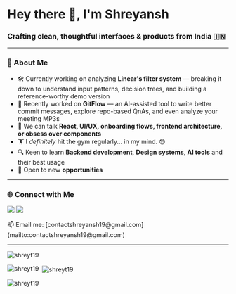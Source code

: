 # Hey there 👋, I'm Shreyansh
### Crafting clean, thoughtful interfaces & products from India 🇮🇳

---

### 🚀 About Me  
- 🛠️ Currently working on analyzing **Linear's filter system** — breaking it down to understand input patterns, decision trees, and building a reference-worthy demo version  
- 🔧 Recently worked on **GitFlow** — an AI-assisted tool to write better commit messages, explore repo-based QnAs, and even analyze your meeting MP3s  
- 💬 We can talk **React, UI/UX, onboarding flows, frontend architecture, or obsess over components**  
- 🏋️ I *definitely* hit the gym regularly... in my mind. 😎  
- 🔍 Keen to learn **Backend development**, **Design systems**, **AI tools** and their best usage  
- 🌱 Open to new **opportunities**  

---

### 🌐 Connect with Me  
<p>
  <a href="https://twitter.com/shreyansht19"><img src="https://img.shields.io/badge/Twitter-%231DA1F2.svg?&style=for-the-badge&logo=twitter&logoColor=white" /></a>
  <a href="https://linkedin.com/in/shreyansh-tripathy-109a11201"><img src="https://img.shields.io/badge/LinkedIn-%230077B5.svg?&style=for-the-badge&logo=linkedin&logoColor=white" /></a>
</p>  
📫 Email me: [contactshreyansh19@gmail.com](mailto:contactshreyansh19@gmail.com)

---

<p align="left"> <img src="https://komarev.com/ghpvc/?username=shreyt19&label=Profile%20views&color=0e75b6&style=flat" alt="shreyt19" /> </p>
<p><img align="left" src="https://github-readme-stats.vercel.app/api/top-langs?username=shreyt19&show_icons=true&locale=en&layout=compact" alt="shreyt19" /></p>

<p> <img align="center" src="https://github-readme-stats.vercel.app/api?username=shreyt19&show_icons=true&locale=en" alt="shreyt19" /></p>

<p><img align="center" src="https://github-readme-streak-stats.herokuapp.com/?user=shreyt19&" alt="shreyt19" /></p>
